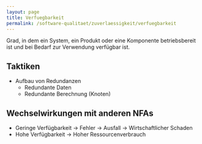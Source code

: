 ```yaml
---
layout: page
title: Verfuegbarkeit
permalink: /software-qualitaet/zuverlaessigkeit/verfuegbarkeit
---
```


Grad, in dem ein System, ein Produkt oder eine Komponente betriebsbereit ist und bei Bedarf zur Verwendung verfügbar ist.

## Taktiken

* Aufbau von Redundanzen
  * Redundante Daten
  * Redundante Berechnung (Knoten)



## Wechselwirkungen mit anderen NFAs

* Geringe Verfügbarkeit -> Fehler -> Ausfall -> Wirtschaftlicher Schaden
* Hohe Verfügbarkeit -> Hoher Ressourcenverbrauch